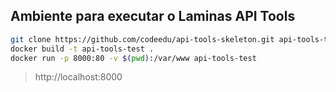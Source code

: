 ## Ambiente para executar o Laminas API Tools

```bash
git clone https://github.com/codeedu/api-tools-skeleton.git api-tools-test
docker build -t api-tools-test .
docker run -p 8000:80 -v $(pwd):/var/www api-tools-test
```

> http://localhost:8000